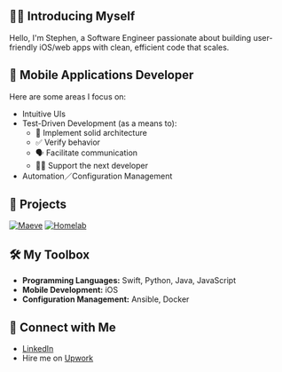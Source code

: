## 🙋🏻 Introducing Myself

Hello, I'm Stephen, a Software Engineer passionate about building user-friendly iOS/web apps
with clean, efficient code that scales.

## 📲 Mobile Applications Developer

Here are some areas I focus on:

- Intuitive UIs
- Test-Driven Development (as a means to):
  - 📐 Implement solid architecture
  - ✅ Verify behavior
  - 🗣️ Facilitate communication
  - 🤝🏼 Support the next developer
- Automation／Configuration Management

## 🚀 Projects

[![Maeve](https://github-readme-stats.vercel.app/api/pin/?username=webdavis&repo=Maeve&theme=dracula&hide_border=true)](https://github.com/webdavis/Maeve)
[![Homelab](https://github-readme-stats.vercel.app/api/pin/?username=webdavis&repo=Homelab&theme=dracula&hide_border=true)](https://github.com/webdavis/Homelab)

## 🛠️ My Toolbox

- **Programming Languages:** Swift, Python, Java, JavaScript
- **Mobile Development:** iOS
- **Configuration Management:** Ansible, Docker

## 👔 Connect with Me

- [LinkedIn](https://www.linkedin.com/in/stephenadavis/)
- Hire me on [Upwork](https://www.upwork.com/freelancers/~017593baec89bbaa42)
